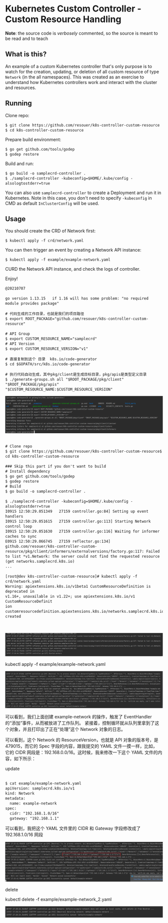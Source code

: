 # Kubernetes Custom Controller - Custom Resource Handling

**Note**: the source code is _verbosely_ commented, so the source is meant to be read and to teach

## What is this?

An example of a custom Kubernetes controller that's only purpose is to watch for the creation, updating, or deletion of all custom resource of type `Network` (in the all namespaces). This was created as an exercise to understand how Kubernetes controllers work and interact with the cluster and resources.

## Running

Clone repo:

```
$ git clone https://github.com/resouer/k8s-controller-custom-resource
$ cd k8s-controller-custom-resource
```

Prepare build environment:

```
$ go get github.com/tools/godep
$ godep restore
```

Build and run:

```
$ go build -o samplecrd-controller .
$ ./samplecrd-controller -kubeconfig=$HOME/.kube/config -alsologtostderr=true
```

You can also use `samplecrd-controller` to create a Deployment and run it in Kubernetes. Note in this case, you don't need to specify `-kubeconfig` in CMD as default `InClusterConfig` will be used.

## Usage

You should create the CRD of Network first:

```
$ kubectl apply -f crd/network.yaml
```

You can then trigger an event by creating a Network API instance:

```
$ kubectl apply -f example/example-network.yaml
```

CURD the Network API instance, and check the logs of controller. 

Enjoy!


```
@20210707

go version 1.13.15   if 1.16 will has some problem: "no required module provides package"

# 代码生成的工作目录，也就是我们的项目路径
$ export ROOT_PACKAGE="github.com/resouer/k8s-controller-custom-resource"

# API Group
$ export CUSTOM_RESOURCE_NAME="samplecrd"
# API Version
$ export CUSTOM_RESOURCE_VERSION="v1"

# 直接复制到这个 目录  k8s.io/code-generator
$ cd $GOPATH/src/k8s.io/code-generator

# 执行代码自动生成，其中pkg/client是生成目标目录，pkg/apis是类型定义目录
$ ./generate-groups.sh all "$ROOT_PACKAGE/pkg/client" "$ROOT_PACKAGE/pkg/apis" "$CUSTOM_RESOURCE_NAME:$CUSTOM_RESOURCE_VERSION"

```
![img.png](imag/img.png)


```  

# Clone repo
$ git clone https://github.com/resouer/k8s-controller-custom-resource$ cd k8s-controller-custom-resource

### Skip this part if you don't want to build
# Install dependency
$ go get github.com/tools/godep
$ godep restore
# Build
$ go build -o samplecrd-controller .

$ ./samplecrd-controller -kubeconfig=$HOME/.kube/config -alsologtostderr=true
I0915 12:50:29.051349   27159 controller.go:84] Setting up event handlers
I0915 12:50:29.051615   27159 controller.go:113] Starting Network control loop
I0915 12:50:29.051630   27159 controller.go:116] Waiting for informer caches to sync
E0915 12:50:29.066745   27159 reflector.go:134] github.com/resouer/k8s-controller-custom-resource/pkg/client/informers/externalversions/factory.go:117: Failed to list *v1.Network: the server could not find the requested resource (get networks.samplecrd.k8s.io)
...

[root@dev k8s-controller-custom-resource]# kubectl apply -f crd/network.yaml
Warning: apiextensions.k8s.io/v1beta1 CustomResourceDefinition is deprecated in                                                                  v1.16+, unavailable in v1.22+; use apiextensions.k8s.io/v1 CustomResourceDefinit                                                                 ion
customresourcedefinition.apiextensions.k8s.io/networks.samplecrd.k8s.io created



```

![img_2.png](imag/img_2.png)

kubectl apply -f example/example-network.yaml

![img_3.png](imag/img_3.png)

可以看到，我们上面创建 example-network 的操作，触发了 EventHandler 的“添加”事件，从而被放进了工作队列。
紧接着，控制循环就从队列里拿到了这个对象，并且打印出了正在“处理”这个 Network 对象的日志。

可以看到，这个 Network 的 ResourceVersion，也就是 API 对象的版本号，是 479015，而它的 Spec 字段的内容，跟我提交的 YAML 文件一摸一样，比如，
它的 CIDR 网段是：192.168.0.0/16。这时候，我来修改一下这个 YAML 文件的内容，如下所示：

update

``` 

$ cat example/example-network.yaml 
apiVersion: samplecrd.k8s.io/v1
kind: Network
metadata:
  name: example-network
spec:
  cidr: "192.168.1.0/16"
  gateway: "192.168.1.1"
```
可以看到，我把这个 YAML 文件里的 CIDR 和 Gateway 字段修改成了 192.168.1.0/16 网段


![img_4.png](imag/img_4.png)

delete 

kubectl delete -f example/example-network_2.yaml

![img_5.png](imag/img_5.png)



